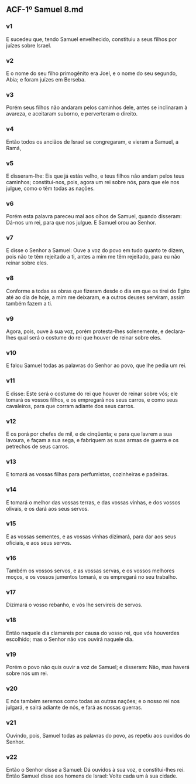 ## ACF-1º Samuel 8.md
### v1
 E sucedeu que, tendo Samuel envelhecido, constituiu a seus filhos por juízes sobre Israel.
### v2
 E o nome do seu filho primogênito era Joel, e o nome do seu segundo, Abia; e foram juízes em Berseba.
### v3
 Porém seus filhos não andaram pelos caminhos dele, antes se inclinaram à avareza, e aceitaram suborno, e perverteram o direito.
### v4
 Então todos os anciãos de Israel se congregaram, e vieram a Samuel, a Ramá,
### v5
 E disseram-lhe: Eis que já estás velho, e teus filhos não andam pelos teus caminhos; constitui-nos, pois, agora um rei sobre nós, para que ele nos julgue, como o têm todas as nações.
### v6
 Porém esta palavra pareceu mal aos olhos de Samuel, quando disseram: Dá-nos um rei, para que nos julgue. E Samuel orou ao Senhor.
### v7
 E disse o Senhor a Samuel: Ouve a voz do povo em tudo quanto te dizem, pois não te têm rejeitado a ti, antes a mim me têm rejeitado, para eu não reinar sobre eles.
### v8
 Conforme a todas as obras que fizeram desde o dia em que os tirei do Egito até ao dia de hoje, a mim me deixaram, e a outros deuses serviram, assim também fazem a ti.
### v9
 Agora, pois, ouve à sua voz, porém protesta-lhes solenemente, e declara-lhes qual será o costume do rei que houver de reinar sobre eles.
### v10
 E falou Samuel todas as palavras do Senhor ao povo, que lhe pedia um rei.
### v11
 E disse: Este será o costume do rei que houver de reinar sobre vós; ele tomará os vossos filhos, e os empregará nos seus carros, e como seus cavaleiros, para que corram adiante dos seus carros.
### v12
 E os porá por chefes de mil, e de cinqüenta; e para que lavrem a sua lavoura, e façam a sua sega, e fabriquem as suas armas de guerra e os petrechos de seus carros.
### v13
 E tomará as vossas filhas para perfumistas, cozinheiras e padeiras.
### v14
 E tomará o melhor das vossas terras, e das vossas vinhas, e dos vossos olivais, e os dará aos seus servos.
### v15
 E as vossas sementes, e as vossas vinhas dizimará, para dar aos seus oficiais, e aos seus servos.
### v16
 Também os vossos servos, e as vossas servas, e os vossos melhores moços, e os vossos jumentos tomará, e os empregará no seu trabalho.
### v17
 Dizimará o vosso rebanho, e vós lhe servireis de servos.
### v18
 Então naquele dia clamareis por causa do vosso rei, que vós houverdes escolhido; mas o Senhor não vos ouvirá naquele dia.
### v19
 Porém o povo não quis ouvir a voz de Samuel; e disseram: Não, mas haverá sobre nós um rei.
### v20
 E nós também seremos como todas as outras nações; e o nosso rei nos julgará, e sairá adiante de nós, e fará as nossas guerras.
### v21
 Ouvindo, pois, Samuel todas as palavras do povo, as repetiu aos ouvidos do Senhor.
### v22
 Então o Senhor disse a Samuel: Dá ouvidos à sua voz, e constitui-lhes rei. Então Samuel disse aos homens de Israel: Volte cada um à sua cidade.
